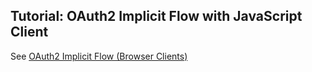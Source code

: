## Tutorial: OAuth2 Implicit Flow with JavaScript Client

See [OAuth2 Implicit Flow (Browser Clients)](https://www.membrane-api.io/tutorials/oauth2/oauth2-implicit-flow-example.html)